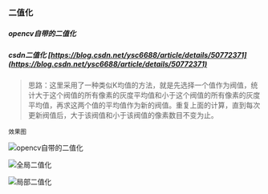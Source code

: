### 二值化

##### opencv自带的二值化

##### csdn二值化 [https://blog.csdn.net/ysc6688/article/details/50772371](https://blog.csdn.net/ysc6688/article/details/50772371)
> 思路：这里采用了一种类似K均值的方法，就是先选择一个值作为阀值，统计大于这个阀值的所有像素的灰度平均值和小于这个阀值的所有像素的灰度平均值，再求这两个值的平均值作为新的阀值。重复上面的计算，直到每次更新阀值后，大于该阀值和小于该阀值的像素数目不变为止。

`效果图`

![opencv自带的二值化](https://github.com/YLDarren/opencvHandleImg/blob/master/Opencv/src/BinaryUtils/img/test2/binaryNative.png)

![全局二值化](https://github.com/YLDarren/opencvHandleImg/blob/master/Opencv/src/BinaryUtils/img/test2/binaryzation.png)

![局部二值化](https://github.com/YLDarren/opencvHandleImg/blob/master/Opencv/src/BinaryUtils/img/test2/partBinaryzation.png)
